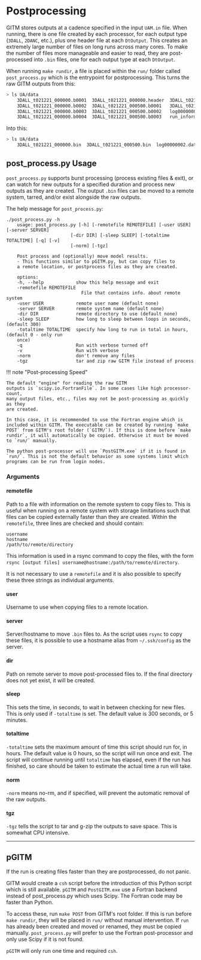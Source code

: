 # Postprocessing

GITM stores outputs at a cadence specified in the input `UAM.in` file. When
running, there is one file created by each processor, for each output type
(`3DALL`, `2DANC`, etc.), plus one header file at each `DtOutput`. This creates
an extremely large number of files on long runs across many cores. To make the
number of files more manageable and easier to read, they are post-processed into
`.bin` files, one for each output type at each `DtOutput`.

When running `make rundir`, a file is placed within the `run/` folder called
`post_process.py` which is the entrypoint for postprocessing. This turns the raw
GITM outputs from this:

```bash
> ls UA/data
    3DALL_t021221_000000.b0001  3DALL_t021221_000000.header  3DALL_t021221_000500.b0004
    3DALL_t021221_000000.b0002  3DALL_t021221_000500.b0001   3DALL_t021221_000500.header
    3DALL_t021221_000000.b0003  3DALL_t021221_000500.b0002   log00000002.dat
    3DALL_t021221_000000.b0004  3DALL_t021221_000500.b0003   run_information.txt
```

Into this:

```bash
> ls UA/data
    3DALL_t021221_000000.bin  3DALL_t021221_000500.bin  log00000002.dat  run_information.txt
```

## post_process.py Usage

`post_process.py` supports burst processing (process existing files & exit), or
can watch for new outputs for a specified duration and process new outputs as
they are created. The output `.bin` files can be moved to a remote system,
tarred, and/or exist alongside the raw outputs.

The help message for `post_process.py`:

```
./post_process.py -h
    usage: post_process.py [-h] [-remotefile REMOTEFILE] [-user USER] [-server SERVER]
                        [-dir DIR] [-sleep SLEEP] [-totaltime TOTALTIME] [-q] [-v]
                        [-norm] [-tgz]

    Post process and (optionally) move model results.
    - This functions similar to pGITM.py, but can copy files to
    a remote location, or postprocess files as they are created.

    options:
    -h, --help            show this help message and exit
    -remotefile REMOTEFILE
                            File that contains info. about remote system
    -user USER            remote user name (default none)
    -server SERVER        remote system name (default none)
    -dir DIR              remote directory to use (default none)
    -sleep SLEEP          how long to sleep between loops in seconds, (default 300)
    -totaltime TOTALTIME  specify how long to run in total in hours, (default 0 - only run
    once)
    -q                    Run with verbose turned off
    -v                    Run with verbose
    -norm                 don't remove any files
    -tgz                  tar and zip raw GITM file instead of process
```


!!! note "Post-processing Speed" 

    The default "engine" for reading the raw GITM
    outputs is `scipy.io.FortranFile`. In some cases like high processor-count, 
    many output files, etc., files may not be post-processing as quickly as they
    are created. 

    In this case, it is recommended to use the Fortran engine which is included within GITM. The executable can be created by running `make POST` from GITM's root folder (`GITM/`). If this is done before `make rundir`, it will automatically be copied. Otherwise it must be moved to `run/` manually.

    The python post-processor will use `PostGITM.exe` if it is found in `run/`. This is not the default behavior as some systems limit which programs can be run from login nodes.

### Arguments

#### remotefile

Path to a file with information on the remote system to copy files to. This is
useful when running on a remote system with storage limitations such that files
can be copied externally faster than they are created. Within the `remotefile`,
three lines are checked and should contain:

```
username
hostname
/path/to/remote/directory
```

This information is used in a rsync command to copy the files, with the form
`rsync [output files] username@hostname:/path/to/remote/directory`.

It is not necessary to use a `remotefile` and it is also possible to specify
these three strings as individual arguments.

#### user

Username to use when copying files to a remote location.

#### server

Server/hostname to move `.bin` files to. As the script uses `rsync` to copy
these files, it is possible to use a hostname alias from `~/.ssh/config` as the
server.

#### dir

Path on remote server to move post-processed files to. If the final directory
does not yet exist, it will be created.

#### sleep

This sets the time, in seconds, to wait in between checking for new files. This
is only used if `-totaltime` is set. The default value is 300 seconds, or 5
minutes.

#### totaltime

`-totaltime` sets the maximum amount of time this script should run for, in
hours. The default value is 0 hours, so the script will run once and exit. The
script will continue running until `totaltime` has elapsed, even if the run has
finished, so care should be taken to estimate the actual time a run will take.

#### norm

`-norm` means no-rm, and if specified, will prevent the automatic removal of the
raw outputs.

#### tgz

`-tgz` tells the script to tar and g-zip the outputs to save space. This is
somewhat CPU intensive.

---


## pGITM

If the run is creating files faster than they are postprocessed, do not panic.

GITM would create a `csh` script before the introduction of this Python script
which is still available. `pGITM` and `PostGITM.exe` use a Fortran backend
instead of post_process.py which uses Scipy. The Fortran code may be faster than
Python.

To access these, run `make POST` from GITM's root folder. If this is run before
`make rundir`, they will be placed in `run/` without manual intervention. If
`run` has already been created and moved or renamed, they must be copied
manually. `post_process.py` will prefer to use the Fortran post-processor and
only use Scipy if it is not found.

`pGITM` will only run one time and required `csh`.
